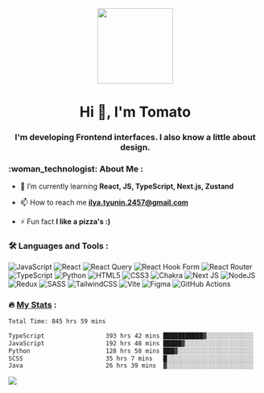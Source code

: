<div align="center">
  <img width="150px" src="https://uxwing.com/wp-content/themes/uxwing/download/fruits-vegetables/tomato-icon.png">
</div>
<h1 align="center">Hi 👋, I'm Tomato</h1>
<h3 align="center">I'm developing Frontend interfaces. I also know a little about design.</h3>
<h3>:woman_technologist: About Me :</h3>

- 🌱 I’m currently learning **React, JS, TypeScript, Next.js, Zustand**

- 📫 How to reach me **ilya.tyunin.2457@gmail.com**

- ⚡ Fun fact **I like a pizza's :)**

<p align="left">
</p>


### :hammer_and_wrench: Languages and Tools :
![JavaScript](https://img.shields.io/badge/javascript-%23323330.svg?style=for-the-badge&logo=javascript&logoColor=%23F7DF1E) ![React](https://img.shields.io/badge/react-%2320232a.svg?style=for-the-badge&logo=react&logoColor=%2361DAFB) ![React Query](https://img.shields.io/badge/-React%20Query-FF4154?style=for-the-badge&logo=react%20query&logoColor=white) ![React Hook Form](https://img.shields.io/badge/React%20Hook%20Form-%23EC5990.svg?style=for-the-badge&logo=reacthookform&logoColor=white) ![React Router](https://img.shields.io/badge/React_Router-CA4245?style=for-the-badge&logo=react-router&logoColor=white) ![TypeScript](https://img.shields.io/badge/typescript-%23007ACC.svg?style=for-the-badge&logo=typescript&logoColor=white) ![Python](https://img.shields.io/badge/python-3670A0?style=for-the-badge&logo=python&logoColor=ffdd54) ![HTML5](https://img.shields.io/badge/html5-%23E34F26.svg?style=for-the-badge&logo=html5&logoColor=white) ![CSS3](https://img.shields.io/badge/css3-%231572B6.svg?style=for-the-badge&logo=css3&logoColor=white) ![Chakra](https://img.shields.io/badge/chakra-%234ED1C5.svg?style=for-the-badge&logo=chakraui&logoColor=white) ![Next JS](https://img.shields.io/badge/Next-black?style=for-the-badge&logo=next.js&logoColor=white) ![NodeJS](https://img.shields.io/badge/node.js-6DA55F?style=for-the-badge&logo=node.js&logoColor=white) ![Redux](https://img.shields.io/badge/redux-%23593d88.svg?style=for-the-badge&logo=redux&logoColor=white) ![SASS](https://img.shields.io/badge/SASS-hotpink.svg?style=for-the-badge&logo=SASS&logoColor=white) ![TailwindCSS](https://img.shields.io/badge/tailwindcss-%2338B2AC.svg?style=for-the-badge&logo=tailwind-css&logoColor=white) ![Vite](https://img.shields.io/badge/vite-%23646CFF.svg?style=for-the-badge&logo=vite&logoColor=white) ![Figma](https://img.shields.io/badge/figma-%23F24E1E.svg?style=for-the-badge&logo=figma&logoColor=white) ![GitHub Actions](https://img.shields.io/badge/github%20actions-%232671E5.svg?style=for-the-badge&logo=githubactions&logoColor=white)

### :fire: <a href="https://wakatime.com/@Tomato1337">My Stats</a> :
<!--START_SECTION:waka-->

```txt
Total Time: 845 hrs 59 mins

TypeScript                 393 hrs 42 mins ███████████▓░░░░░░░░░░░░░   46.42 %
JavaScript                 192 hrs 48 mins █████▓░░░░░░░░░░░░░░░░░░░   22.73 %
Python                     128 hrs 58 mins ███▓░░░░░░░░░░░░░░░░░░░░░   15.21 %
SCSS                       35 hrs 7 mins   █░░░░░░░░░░░░░░░░░░░░░░░░   04.14 %
Java                       26 hrs 39 mins  ▓░░░░░░░░░░░░░░░░░░░░░░░░   03.14 %
```

<!--END_SECTION:waka-->

[![](https://visitcount.itsvg.in/api?id=Tomato1337&icon=0&color=4)](https://visitcount.itsvg.in)
